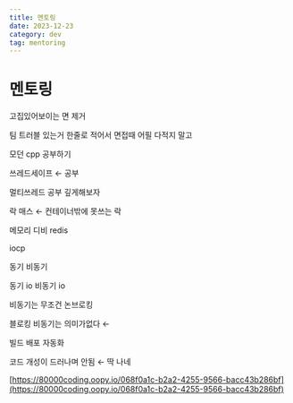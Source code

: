 ```yaml
---
title: 멘토링
date: 2023-12-23
category: dev
tag: mentoring
---
```


# 멘토링

고집있어보이는 면 제거

팀 트러블 있는거 한줄로 적어서 면접때 어필 다적지 말고

모던 cpp 공부하기

쓰레드세이프 ← 공부

멀티쓰레드 공부 깊게해보자

락 매스 ← 컨테이너밖에 못쓰는 락

메모리 디비 redis

iocp

동기 비동기

동기 io 비동기 io

비동기는 무조건 논브로킹

블로킹 비동기는 의미가없다 ←

빌드 배포 자동화

코드 개성이 드러나며 안됨 ← 딱 나네

[https://80000coding.oopy.io/068f0a1c-b2a2-4255-9566-bacc43b286bf](https://80000coding.oopy.io/068f0a1c-b2a2-4255-9566-bacc43b286bf)
